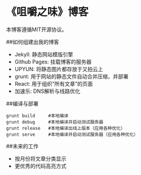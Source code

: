 《咀嚼之味》博客
===========

本博客遵循MIT开源协议。

##如何组建出我的博客
- Jekyll: 静态网站模版引擎
- Github Pages: 挂载博客的服务器
- UPYUN: 将静态图片都存放于又拍云上
- grunt: 用于网站的静态文件自动合并压缩，并部署
- React: 用于组织“所有文章”的页面
- 加速乐: DNS解析与线路优化

##编译与部署

```
grunt build		#本地编译
grunt debug		#本地编译并启动测试服务器
grunt release	#本地编译出线上版本（应用各种优化）
grunt serve 	#本地编译并启动测试服务器（应用各种优化）
```

##未来的工作
- 按月份将文章分类显示
- 更优秀的代码高亮方式
